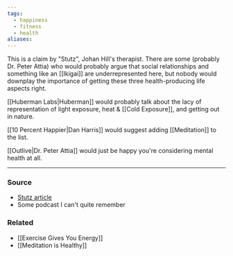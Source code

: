 ```yaml
---
tags:
  - happiness
  - fitness
  - health
aliases:
---
```

This is a claim by "Stutz", Johan Hill's therapist. There are some (probably Dr. Peter Attia) who would probably argue that social relationships and something like an [[Ikigai]] are underrepresented here, but nobody would downplay the importance of getting these three health-producing life aspects right. 

[[Huberman Labs|Huberman]] would probably talk about the lacy of representation of light exposure, heat & [[Cold Exposure]], and getting out in nature. 

[[10 Percent Happier|Dan Harris]] would suggest adding [[Meditation]] to the list.

[[Outlive|Dr. Peter Attia]] would just be happy you're considering mental health at all.

---
### Source
- [Stutz article](https://theconversation.com/netflix-psychiatrist-phil-stutz-says-85-of-early-therapy-gains-are-down-to-lifestyle-changes-is-he-right-195567)
- Some podcast I can't quite remember

### Related
- [[Exercise Gives You Energy]]
- [[Meditation is Healthy]]